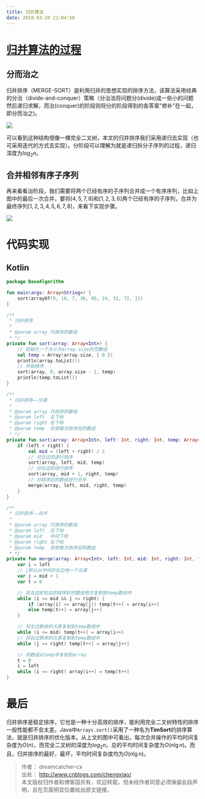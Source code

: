 ```yaml
---
title: 归并算法
date: 2018-03-20 21:04:58
---
```


# [归并算法的过程](http://www.cnblogs.com/chengxiao/p/6194356.html)

## 分而治之

归并排序（MERGE-SORT）是利用归并的思想实现的排序方法，该算法采用经典的分治（divide-and-conquer）策略（分治法将问题分(divide)成一些小的问题然后递归求解，而治(conquer)的阶段则将分的阶段得到的各答案"修补"在一起，即分而治之)。

![](https://images2015.cnblogs.com/blog/1024555/201612/1024555-20161218163120151-452283750.png)

可以看到这种结构很像一棵完全二叉树，本文的归并排序我们采用递归去实现（也可采用迭代的方式去实现）。分阶段可以理解为就是递归拆分子序列的过程，递归深度为$log_2n$。

## 合并相邻有序子序列

再来看看治阶段，我们需要将两个已经有序的子序列合并成一个有序序列，比如上图中的最后一次合并，要将$[4,5,7,8]$和$[1,2,3,6]$两个已经有序的子序列，合并为最终序列$[1,2,3,4,5,6,7,8]$，来看下实现步骤。

![](https://images2015.cnblogs.com/blog/1024555/201612/1024555-20161218194508761-468169540.png)

# 代码实现

## Kotlin

``` kotlin
package BaseAlgorithm

fun main(args: Array<String>) {
    sort(arrayOf(9, 18, 7, 36, 95, 24, 31, 72, 1))
}

/**
 * 归并排序
 *
 * @param array 代排序的数组
 * */
private fun sort(array: Array<Int>) {
    // 初始化一个大小为array.size的空数组
    val temp = Array(array.size, { 0 })
    println(array.toList())
    // 开始排序
    sort(array, 0, array.size - 1, temp)
    println(temp.toList())
}

/**
 * 归并排序——分离
 *
 * @param array 代排序的数组
 * @param left  左下标
 * @param right 右下标
 * @param temp  存放每次排序后的数组
 * */
private fun sort(array: Array<Int>, left: Int, right: Int, temp: Array<Int>) {
    if (left < right) {
        val mid = (left + right) / 2
        // 对左边的进行排序
        sort(array, left, mid, temp)
        // 对右边的进行排序
        sort(array, mid + 1, right, temp)
        // 对排序后的数组进行合并
        merge(array, left, mid, right, temp)
    }
}

/**
 * 归并排序——合并
 *
 * @param array 代排序的数组
 * @param left  左下标
 * @param mid   中间下标
 * @param right 右下标
 * @param temp  存放每次排序后的数组
 * */
private fun merge(array: Array<Int>, left: Int, mid: Int, right: Int, temp: Array<Int>) {
    var i = left
    // j默认从中间的右边地一个元素
    var j = mid + 1
    var t = 0

    // 将左边和右边的排序好的数组依次复制到temp数组中
    while (i <= mid && j <= right) {
        if (array[i] <= array[j]) temp[t++] = array[i++]
        else temp[t++] = array[j++]
    }

    // 将左边剩余的元素复制到temp数组中
    while (i <= mid) temp[t++] = array[i++]
    // 将右边剩余的元素复制到temp数组中
    while (j <= right) temp[t++] = array[j++]

    // 将数组从temp中复制到array
    t = 0
    i = left
    while (i <= right) array[i++] = temp[t++]
}
```

# 最后

归并排序是稳定排序，它也是一种十分高效的排序，能利用完全二叉树特性的排序一般性能都不会太差。Java中`Arrays.sort()`采用了一种名为**TimSort**的排序算法，就是归并排序的优化版本。从上文的图中可看出，每次合并操作的平均时间复杂度为$O(n)$，而完全二叉树的深度为$log_2n$。总的平均时间复杂度为$O(n \lg n)$。而且，归并排序的最好，最坏，平均时间复杂度均为$O(n \lg n)$。

> 作者： dreamcatcher-cx
> <br>出处： <http://www.cnblogs.com/chengxiao/>
> <br>本文版权归作者和博客园共有，欢迎转载，但未经作者同意必须保留此段声明，且在页面明显位置给出原文链接。
